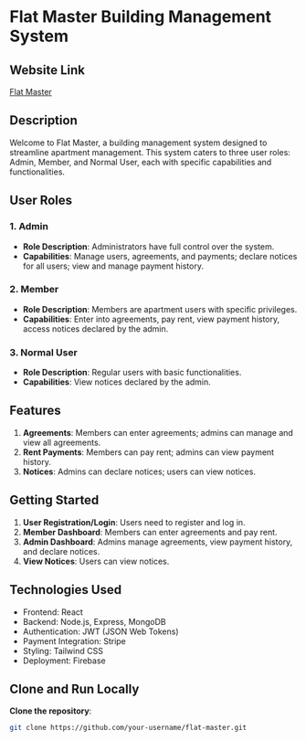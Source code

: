 # Flat Master Building Management System

## Website Link

[Flat Master](https://flat-master.web.app/)

## Description

Welcome to Flat Master, a building management system designed to streamline apartment management. This system caters to three user roles: Admin, Member, and Normal User, each with specific capabilities and functionalities.

## User Roles

### 1. Admin

- **Role Description**: Administrators have full control over the system.
- **Capabilities**: Manage users, agreements, and payments; declare notices for all users; view and manage payment history.

### 2. Member

- **Role Description**: Members are apartment users with specific privileges.
- **Capabilities**: Enter into agreements, pay rent, view payment history, access notices declared by the admin.

### 3. Normal User

- **Role Description**: Regular users with basic functionalities.
- **Capabilities**: View notices declared by the admin.

## Features

1. **Agreements**: Members can enter agreements; admins can manage and view all agreements.
2. **Rent Payments**: Members can pay rent; admins can view payment history.
3. **Notices**: Admins can declare notices; users can view notices.

## Getting Started

1. **User Registration/Login**: Users need to register and log in.
2. **Member Dashboard**: Members can enter agreements and pay rent.
3. **Admin Dashboard**: Admins manage agreements, view payment history, and declare notices.
4. **View Notices**: Users can view notices.

## Technologies Used

- Frontend: React
- Backend: Node.js, Express, MongoDB
- Authentication: JWT (JSON Web Tokens)
- Payment Integration: Stripe
- Styling: Tailwind CSS
- Deployment: Firebase

## Clone and Run Locally

**Clone the repository**:

```bash
git clone https://github.com/your-username/flat-master.git
```
